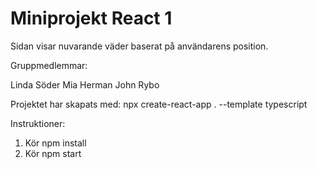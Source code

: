 # Miniprojekt React 1

Sidan visar nuvarande väder baserat på användarens position.

Gruppmedlemmar:

Linda Söder
Mia Herman
John Rybo

Projektet har skapats med:
npx create-react-app . --template typescript

Instruktioner:
1. Kör npm install
2. Kör npm start
